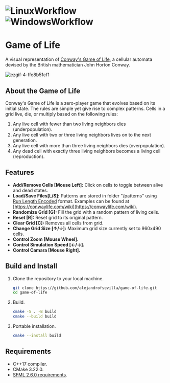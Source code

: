 # ![LinuxWorkflow](https://github.com/alejandrofsevilla/game-of-life/actions/workflows/Linux.yml/badge.svg) ![WindowsWorkflow](https://github.com/alejandrofsevilla/game-of-life/actions/workflows/Windows.yml/badge.svg)
# Game of Life

A visual representation of [Conway's Game of Life](https://en.wikipedia.org/wiki/Conway%27s_Game_of_Life), a cellular automata devised by the British mathematician John Horton Conway.

![ezgif-4-ffe8b51cf1](https://github.com/alejandrofsevilla/game-of-life/assets/110661590/2f0afaf2-a0fe-45b1-b5d5-be2378734f2b)

## About the Game of Life

Conway's Game of Life is a zero-player game that evolves based on its initial state. The rules are simple yet give rise to complex patterns. Cells in a grid live, die, or multiply based on the following rules:
1. Any live cell with fewer than two living neighbors dies (underpopulation).
2. Any live cell with two or three living neighbors lives on to the next generation.
3. Any live cell with more than three living neighbors dies (overpopulation).
4. Any dead cell with exactly three living neighbors becomes a living cell (reproduction).

## Features

- **Add/Remove Cells [Mouse Left]:** Click on cells to toggle between alive and dead states.
- **Load/Save Files[L/S]:** Patterns are stored in folder "/patterns" using [Run Length Encoded](https://conwaylife.com/wiki/Run_Length_Encoded) format. Examples can be found at [https://conwaylife.com/wiki](https://conwaylife.com/wiki).
- **Randomize Grid [G]:** Fill the grid with a random pattern of living cells.
- **Reset [R]:** Reset grid to its original pattern.
- **Clear Grid [C]:** Removes all cells from grid.
- **Change Grid Size [↑/↓]:** Maximum grid size currently set to 960x490 cells.
- **Control Zoom [Mouse Wheel].**
- **Control Simulation Speed [←/→].**
- **Control Camara [Mouse Right].**

## Build and Install

1. Clone the repository to your local machine.
   ```bash
   git clone https://github.com/alejandrofsevilla/game-of-life.git
   cd game-of-life
2. Build.
   ```bash
   cmake -S . -B build
   cmake --build build
3. Portable installation.
   ```bash
   cmake --install build

## Requirements
* C++17 compiler.
* CMake 3.22.0.
* [SFML 2.6.0 requirements](https://www.sfml-dev.org/tutorials/2.6/start-cmake.php#requirements).
